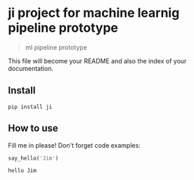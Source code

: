 # ji project for machine learnig pipeline prototype
> ml pipeline prototype


This file will become your README and also the index of your documentation.

## Install

`pip install ji`

## How to use

Fill me in please! Don't forget code examples:

```python
say_hello('Jim')
```

    hello Jim

